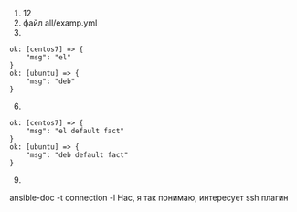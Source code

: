 1. 12
2. файл all/examp.yml
4.
```
ok: [centos7] => {
    "msg": "el"
}
ok: [ubuntu] => {
    "msg": "deb"
}
```
6.
```
ok: [centos7] => {
    "msg": "el default fact"
}
ok: [ubuntu] => {
    "msg": "deb default fact"
}
```
9. 
ansible-doc -t connection -l
Нас, я так понимаю, интересует ssh плагин


